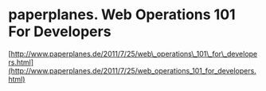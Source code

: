 <!--
id: 8046514019
link: http://tumblr.atmos.org/post/8046514019/paperplanes-web-operations-101-for-developers
slug: paperplanes-web-operations-101-for-developers
date: Mon Jul 25 2011 09:47:57 GMT-0700 (PDT)
publish: 2011-07-025
tags: 
title: paperplanes. Web Operations 101 For Developers
-->


paperplanes. Web Operations 101 For Developers
==============================================

[http://www.paperplanes.de/2011/7/25/web\_operations\_101\_for\_developers.html](http://www.paperplanes.de/2011/7/25/web_operations_101_for_developers.html)

